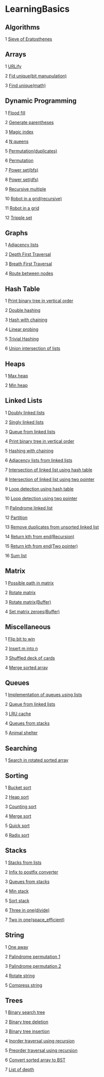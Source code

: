 # LearningBasics
## Algorithms
1 [Sieve of Eratosthenes](https://github.com/sarthakkhandelwal7/LearningBasics/blob/master/algorithms/sieve_of_eratosthenes.ipynb)
## Arrays
1 [URLify](https://github.com/sarthakkhandelwal7/LearningBasics/blob/master/arrays/URLify.ipynb)

2 [Fid unique(bit manupulation)](https://github.com/sarthakkhandelwal7/LearningBasics/blob/master/arrays/find_unique(bit_manupulation).py)

3 [Find unique(math)](https://github.com/sarthakkhandelwal7/LearningBasics/blob/master/arrays/find_unique(math).py)
## Dynamic Programming
1 [Flood fill](https://github.com/sarthakkhandelwal7/LearningBasics/blob/master/dynamic_programming/flood_fill.py)

2 [Generate parentheses](https://github.com/sarthakkhandelwal7/LearningBasics/blob/master/dynamic_programming/generate_parentheses.py)

3 [Magic index](https://github.com/sarthakkhandelwal7/LearningBasics/blob/master/dynamic_programming/magic_index.py)

4 [N queens](https://github.com/sarthakkhandelwal7/LearningBasics/blob/master/dynamic_programming/n_queens.py)

5 [Permutation(duplicates)](https://github.com/sarthakkhandelwal7/LearningBasics/blob/master/dynamic_programming/permutation(duplicates).py)

6 [Permutation](https://github.com/sarthakkhandelwal7/LearningBasics/blob/master/dynamic_programming/permutation.py)

7 [Power set(bfs)](https://github.com/sarthakkhandelwal7/LearningBasics/blob/master/dynamic_programming/power_set(bfs).py)

8 [Power set(dfs)](https://github.com/sarthakkhandelwal7/LearningBasics/blob/master/dynamic_programming/power_set(dfs).py)

9 [Recursive multiple](https://github.com/sarthakkhandelwal7/LearningBasics/blob/master/dynamic_programming/recursive_multiple.py)

10 [Robot in a grid(recursive)](https://github.com/sarthakkhandelwal7/LearningBasics/blob/master/dynamic_programming/robot_in_a_grid(recursion).py)

11 [Robot in a grid](https://github.com/sarthakkhandelwal7/LearningBasics/blob/master/dynamic_programming/robot_in_a_grid.py)

12 [Tripple set](https://github.com/sarthakkhandelwal7/LearningBasics/blob/master/dynamic_programming/tripple_step.py)
## Graphs
1 [Adjacency lists](https://github.com/sarthakkhandelwal7/LearningBasics/blob/master/graphs/adjacency_list/adjacency_list.ipynb)

2 [Depth First Traversal](https://github.com/sarthakkhandelwal7/LearningBasics/blob/master/graphs/depth_first_traversal.py)

3 [Breath First Traversal](https://github.com/sarthakkhandelwal7/LearningBasics/blob/master/graphs/breath_first_traversal.py)

4 [Route between nodes](https://github.com/sarthakkhandelwal7/LearningBasics/blob/master/graphs/route_between_nodes.py)
## Hash Table
1 [Print binary tree in vertical order](https://github.com/sarthakkhandelwal7/LearningBasics/blob/master/hash_table/print_binary_tree_in_vertical_order/print_binary_tree_in_vertical_order.ipynb)

2 [Double hashing](https://github.com/sarthakkhandelwal7/LearningBasics/blob/master/hash_table/double_hashing.ipynb)

3 [Hash with chaining](https://github.com/sarthakkhandelwal7/LearningBasics/blob/master/hash_table/hash_with_chaining.ipynb)

4 [Linear probing](https://github.com/sarthakkhandelwal7/LearningBasics/blob/master/hash_table/linear_probing.ipynb)

5 [Trivial Hashing](https://github.com/sarthakkhandelwal7/LearningBasics/blob/master/hash_table/trivial_hashing.ipynb)

6 [Union intersection of lists](https://github.com/sarthakkhandelwal7/LearningBasics/blob/master/hash_table/union_intersection_of_lists/union_intersection_of_lists.ipynb)
## Heaps
1 [Max heap](https://github.com/sarthakkhandelwal7/LearningBasics/blob/master/heaps/max_heap.ipynb)

2 [Min heap](https://github.com/sarthakkhandelwal7/LearningBasics/blob/master/heaps/min_heap.ipynb)
## Linked Lists
1 [Doubly linked lists](https://github.com/sarthakkhandelwal7/LearningBasics/blob/master/linkedlist/doubly_linked_list.py)

2 [Singly linked lists](https://github.com/sarthakkhandelwal7/LearningBasics/blob/master/linkedlist/linked_list.py)

3 [Queue from linked lists](https://github.com/sarthakkhandelwal7/LearningBasics/blob/master/linkedlist/queue_from_linked_list.ipynb)

4 [Print binary tree in vertical order](https://github.com/sarthakkhandelwal7/LearningBasics/blob/master/hash_table/print_binary_tree_in_vertical_order/print_binary_tree_in_vertical_order.ipynb)

5 [Hashing with chaining](https://github.com/sarthakkhandelwal7/LearningBasics/blob/master/hash_table/hash_with_chaining.ipynb)

6 [Adjacency lists from linked lists](https://github.com/sarthakkhandelwal7/LearningBasics/blob/master/graphs/adjacency_list/adjacency_list.ipynb)

7 [Intersection of linked list using hash table](https://github.com/sarthakkhandelwal7/LearningBasics/blob/master/linkedlist/intersection(hash_table).ipynb)

8 [Intersection of linked list using two pointer](https://github.com/sarthakkhandelwal7/LearningBasics/blob/master/linkedlist/intersection(two_pointer).ipynb)

9 [Loop detection using hash table](https://github.com/sarthakkhandelwal7/LearningBasics/blob/master/linkedlist/loop_detection(hash_table).ipynb)

10 [Loop detection using two pointer](https://github.com/sarthakkhandelwal7/LearningBasics/blob/master/linkedlist/loop_detection(two_pointer).ipynb)

11 [Palindrome linked list](https://github.com/sarthakkhandelwal7/LearningBasics/blob/master/linkedlist/palindrome_linked_list.ipynb)

12 [Partition](https://github.com/sarthakkhandelwal7/LearningBasics/blob/master/linkedlist/partition.ipynb)

13 [Remove duplicates from unsorted linked list](https://github.com/sarthakkhandelwal7/LearningBasics/blob/master/linkedlist/remove_duplicates_unsorted_linkedlist_buffer.ipynb)

14 [Return kth from end(Recursion)](https://github.com/sarthakkhandelwal7/LearningBasics/blob/master/linkedlist/return_kth_from_end_recursion.ipynb)

15 [Return kth from end(Two pointer)](https://github.com/sarthakkhandelwal7/LearningBasics/blob/master/linkedlist/return_kth_from_last_itrative.ipynb)

16 [Sum list](https://github.com/sarthakkhandelwal7/LearningBasics/blob/master/linkedlist/sum_lists.ipynb)
## Matrix
1 [Possible path in matrix](https://github.com/sarthakkhandelwal7/LearningBasics/blob/master/matrix/possible_path_in_matrix.ipynb)

2 [Rotate matrix](https://github.com/sarthakkhandelwal7/LearningBasics/blob/master/matrix/rotate_matrix.ipynb)

3 [Rotate matrix(Buffer)](https://github.com/sarthakkhandelwal7/LearningBasics/blob/master/matrix/rotate_matrix_buffer_method.ipynb)

4 [Set matrix zeroes(Buffer)](https://github.com/sarthakkhandelwal7/LearningBasics/blob/master/matrix/set_matrix_zeroes_using_buffer.ipynb)
## Miscellaneous
1 [Flip bit to win](https://github.com/sarthakkhandelwal7/LearningBasics/blob/master/miscellaneous/flip_bit_to_win.ipynb)

2 [Insert m into n](https://github.com/sarthakkhandelwal7/LearningBasics/blob/master/miscellaneous/insert_m_into_n.ipynb)

3 [Shuffled deck of cards](https://github.com/sarthakkhandelwal7/LearningBasics/blob/master/miscellaneous/shuffled_deck_of_cards.ipynb)

4 [Merge sorted array](https://github.com/sarthakkhandelwal7/LearningBasics/blob/master/miscellaneous/sorted_merge.ipynb)
## Queues
1 [Implementation of queues using lists](https://github.com/sarthakkhandelwal7/LearningBasics/blob/master/matrix/possible_path_in_matrix.ipynb)

2 [Queue from linked lists](https://github.com/sarthakkhandelwal7/LearningBasics/blob/master/linkedlist/queue_from_linked_list.ipynb)

3 [LRU cache](https://github.com/sarthakkhandelwal7/LearningBasics/blob/master/queues/LRU_cache.ipynb)

4 [Queues from stacks](https://github.com/sarthakkhandelwal7/LearningBasics/blob/master/stacks/QuesFromStacks.py)

5 [Animal shelter](https://github.com/sarthakkhandelwal7/LearningBasics/blob/master/queues/animal_shelter.py)
## Searching
1 [Search in rotated sorted array](https://github.com/sarthakkhandelwal7/LearningBasics/blob/master/searching/search_in_rotated_sorted_array.ipynb)
## Sorting
1 [Bucket sort](https://github.com/sarthakkhandelwal7/LearningBasics/blob/master/sorting/bucket_sort/bucket_sort.ipynb)

2 [Heap sort](https://github.com/sarthakkhandelwal7/LearningBasics/blob/master/sorting/heap_sort/heap_sort.ipynb)

3 [Counting sort](https://github.com/sarthakkhandelwal7/LearningBasics/blob/master/sorting/counting_sort.ipynb)

4 [Merge sort](https://github.com/sarthakkhandelwal7/LearningBasics/blob/master/sorting/merge_sort.ipynb)

5 [Quick sort](https://github.com/sarthakkhandelwal7/LearningBasics/blob/master/sorting/quick_sort.ipynb)

6 [Radix sort](https://github.com/sarthakkhandelwal7/LearningBasics/blob/master/sorting/radix_sort.ipynb)
## Stacks
1 [Stacks from lists](https://github.com/sarthakkhandelwal7/LearningBasics/blob/master/stacks/stacks/stacks.py)

2 [Infix to postfix converter](https://github.com/sarthakkhandelwal7/LearningBasics/blob/master/stacks/InfixToPostfixConverter.ipynb)

3 [Queues from stacks](https://github.com/sarthakkhandelwal7/LearningBasics/blob/master/stacks/QuesFromStacks.py)

4 [Min stack](https://github.com/sarthakkhandelwal7/LearningBasics/blob/master/stacks/min_stack.py)

5 [Sort stack](https://github.com/sarthakkhandelwal7/LearningBasics/blob/master/stacks/sort_stack.py)

6 [Three in one(divide)](https://github.com/sarthakkhandelwal7/LearningBasics/blob/master/stacks/three_in_one(divide).ipynb)

7 [Two in one(space_efficient)](https://github.com/sarthakkhandelwal7/LearningBasics/blob/master/stacks/two_in_one(space_efficient).ipynb)
## String
1 [One away](https://github.com/sarthakkhandelwal7/LearningBasics/blob/master/strings/one_away.ipynb)

2 [Palindrome permutation 1](https://github.com/sarthakkhandelwal7/LearningBasics/blob/master/strings/palindrome_permutation1.ipynb)

3 [Palindrome permutation 2](https://github.com/sarthakkhandelwal7/LearningBasics/blob/master/strings/palindrome_permutation2.ipynb)

4 [Rotate string](https://github.com/sarthakkhandelwal7/LearningBasics/blob/master/strings/rotate_string.ipynb)

5 [Compress string](https://github.com/sarthakkhandelwal7/LearningBasics/blob/master/strings/string_compression.ipynb)
## Trees
1 [Binary search tree](https://github.com/sarthakkhandelwal7/LearningBasics/blob/master/trees/binary_search_tree.ipynb)

2 [Binary tree deletion](https://github.com/sarthakkhandelwal7/LearningBasics/blob/master/trees/binary_tree_deletion.ipynb)

3 [Binary tree insertion](https://github.com/sarthakkhandelwal7/LearningBasics/blob/master/trees/binary_tree_insertion.ipynb)

4 [Inorder traversal using recursion](https://github.com/sarthakkhandelwal7/LearningBasics/blob/master/trees/inorder_traversal.ipynb)

5 [Preorder traversal using recursion](https://github.com/sarthakkhandelwal7/LearningBasics/blob/master/trees/preorder_traversal.ipynb)

6 [Convert sorted array to BST](https://github.com/sarthakkhandelwal7/LearningBasics/blob/master/trees/convert_sorted_array_to_binary_search_tree.py)

7 [List of depth](https://github.com/sarthakkhandelwal7/LearningBasics/blob/master/trees/list_of_depth.py)
